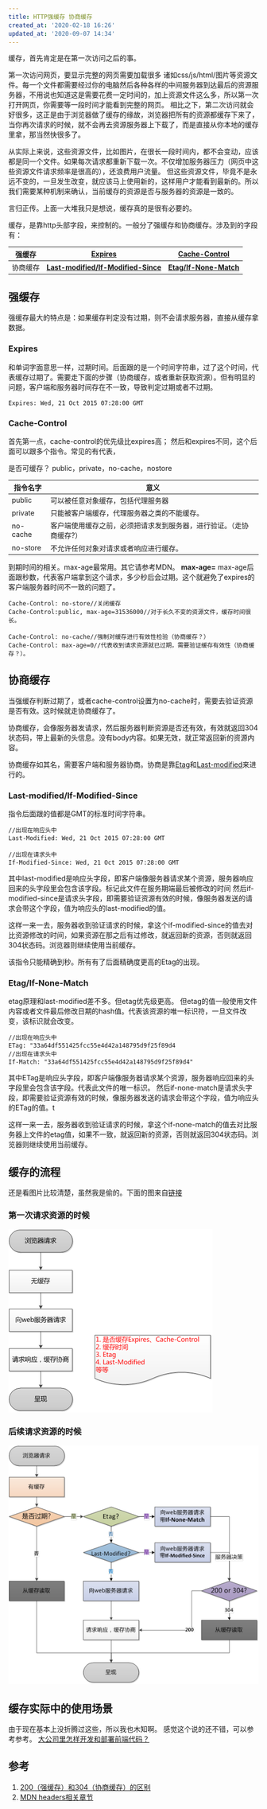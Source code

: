 ```yaml
---
title: HTTP强缓存 协商缓存
created_at: '2020-02-18 16:26'
updated_at: '2020-09-07 14:34'
---
```


缓存，首先肯定是在第一次访问之后的事。

第一次访问网页，要显示完整的网页需要加载很多 诸如css/js/html/图片等资源文件。每一个文件都需要经过你的电脑然后各种各样的中间服务器到达最后的资源服务器，不用说也知道这是需要花费一定时间的，加上资源文件这么多，所以第一次打开网页，你需要等一段时间才能看到完整的网页。
相比之下，第二次访问就会好很多，这正是由于浏览器做了缓存的缘故，浏览器把所有的资源都缓存下来了，当你再次请求的时候，就不会再去资源服务器上下载了，而是直接从你本地的缓存里拿，那当然快很多了。

从实际上来说，这些资源文件，比如图片，在很长一段时间内，都不会变动，应该都是同一个文件。如果每次请求都重新下载一次。不仅增加服务器压力（网页中这些资源文件请求频率是很高的），还浪费用户流量。
但这些资源文件，毕竟不是永远不变的，一旦发生改变，就应该马上使用新的，这样用户才能看到最新的。所以我们需要某种机制来确认，当前缓存的资源是否与服务器的资源是一致的。

言归正传。上面一大堆我只是想说，缓存真的是很有必要的。

缓存，是靠http头部字段，来控制的。一般分了强缓存和协商缓存。涉及到的字段有：

| 强缓存 | [**Expires**](https://developer.mozilla.org/zh-CN/docs/Web/HTTP/Headers/Expires) | [**Cache-Control**](https://developer.mozilla.org/zh-CN/docs/Web/HTTP/Headers/Cache-Control) |
| --- | --- | --- |
| 协商缓存 | [**Last-modified/If-Modified-Since**](https://developer.mozilla.org/zh-CN/docs/Web/HTTP/Headers/Last-Modified) | [**Etag/If-None-Match**](https://developer.mozilla.org/zh-CN/docs/Web/HTTP/Headers/ETag) |


## 强缓存

强缓存最大的特点是：如果缓存判定没有过期，则不会请求服务器，直接从缓存拿数据。


### Expires

和单词字面意思一样，过期时间。后面跟的是一个时间字符串，过了这个时间，代表缓存过期了。需要走下面的步骤（协商缓存，或者重新获取资源）。但有明显的问题，客户端和服务器时间存在不一致，导致判定过期或者不过期。

```http
Expires: Wed, 21 Oct 2015 07:28:00 GMT
```


### Cache-Control

首先第一点，cache-control的优先级比expires高；
然后和expires不同，这个后面可以跟多个指令。常见的有代表，

是否可缓存？ public，private，no-cache，nostore

| 指令名字 | 意义 |
| --- | --- |
| public | 可以被任意对象缓存，包括代理服务器 |
| private | 只能被客户端缓存，代理服务器之类的不能缓存。 |
| no-cache | 客户端使用缓存之前，必须把请求发到服务器，进行验证。（走协商缓存?） |
| no-store | 不允许任何对象对请求或者响应进行缓存。 |

到期时间的相关。max-age最常用。其它请参考MDN。
**max-age=<seconds>**
max-age后面跟秒数，代表客户端拿到这个请求，多少秒后会过期。这个就避免了expires的客户端服务器时间不一致的问题了。

```http
Cache-Control: no-store//关闭缓存
Cache-Control:public, max-age=31536000//对于长久不变的资源文件，缓存时间很长。

Cache-Control: no-cache//强制对缓存进行有效性检验（协商缓存？）
Cache-Control: max-age=0//代表收到请求资源就已过期，需要验证缓存有效性（协商缓存？）。
```


## 协商缓存

当强缓存判断过期了，或者cache-control设置为no-cache时，需要去验证资源是否有效。这时候就走协商缓存了。

协商缓存，会像服务器发请求，然后服务器判断资源是否还有效，有效就返回304状态码，带上最新的头信息。没有body内容。如果无效，就正常返回新的资源内容。

协商缓存如其名，需要客户端和服务器协商。协商是靠[Etag](https://developer.mozilla.org/zh-CN/docs/Web/HTTP/Headers/ETag)和[Last-modified](https://developer.mozilla.org/zh-CN/docs/Web/HTTP/Headers/Last-Modified)来进行的。


### Last-modified/If-Modified-Since

指令后面跟的值都是GMT的标准时间字符串。

```http
//出现在响应头中
Last-Modified: Wed, 21 Oct 2015 07:28:00 GMT 

//出现在请求头中
If-Modified-Since: Wed, 21 Oct 2015 07:28:00 GMT
```

其中last-modified是响应头字段，即客户端像服务器请求某个资源，服务器响应回来的头字段里会包含该字段。标记此文件在服务期端最后被修改的时间
然后if-modified-since是请求头字段，即需要验证资源有效的时候，像服务器发送的请求会带这个字段，值为响应头的last-modified的值。

这样一来一去，服务器收到验证请求的时候，拿这个if-modified-since的值去对比资源修改的时间，如果资源在那之后有过修改，就返回新的资源，否则就返回304状态码。浏览器则继续使用当前缓存。

该指令只能精确到秒。所有有了后面精确度更高的Etag的出现。


### Etag/If-None-Match

etag原理和last-modified差不多。但etag优先级更高。
但etag的值一般使用文件内容或者文件最后修改日期的hash值。代表该资源的唯一标识符，一旦文件改变，该标识就会改变。

```http
//出现在响应头中
ETag: "33a64df551425fcc55e4d42a148795d9f25f89d4
//出现在请求头中
If-Match: "33a64df551425fcc55e4d42a148795d9f25f89d4"
```

其中ETag是响应头字段，即客户端像服务器请求某个资源，服务器响应回来的头字段里会包含该字段。代表此文件的唯一标识。
然后if-none-match是请求头字段，即需要验证资源有效的时候，像服务器发送的请求会带这个字段，值为响应头的ETag的值。t

这样一来一去，服务器收到验证请求的时候，拿这个if-none-match的值去对比服务器上文件的etag值，如果不一致，就返回新的资源，否则就返回304状态码。浏览器则继续使用当前缓存。


## 缓存的流程

还是看图片比较清楚，虽然我是偷的。下面的图来自[链接](https://www.cnblogs.com/leftJS/p/11082777.html)


### 第一次请求资源的时候

![](../assets/pb4bb7/1582640123545-d65336fa-0135-44b8-842a-951a205159b2.png)


### 后续请求资源的时候

![](../assets/pb4bb7/1582640112044-a2da9ec8-099d-4169-b929-e15b2d5de851.png)


## 缓存实际中的使用场景

由于现在基本上没折腾过这些，所以我也木知啊。
感觉这个说的还不错，可以参考参考。
[大公司里怎样开发和部署前端代码？](https://www.zhihu.com/question/20790576)


## 参考

1. [200（强缓存）和304（协商缓存）的区别](https://www.cnblogs.com/leftJS/p/11082777.html)
2. [MDN headers相关章节](https://developer.mozilla.org/zh-CN/docs/Web/HTTP/Headers)
